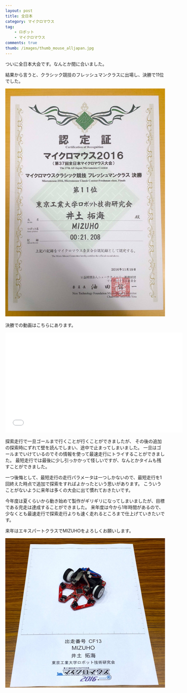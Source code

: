 ```yaml
---
layout: post
title: 全日本
category: マイクロマウス
tag:
    - ロボット
    - マイクロマウス
comments: true
thumb: /images/thumb_mouse_alljapan.jpg
---
```

ついに全日本大会です。なんとか間に合いました。



結果から言うと、クラシック競技のフレッシュマンクラスに出場し、決勝で11位でした。

![](/images/mouse_result.jpg)

決勝での動画はこちらにあります。

<iframe width="560" height="315" src="//www.youtube.com/embed/7Gr4R0Tlbhk?start=250" frameborder="0" allowfullscreen></iframe>

探索走行で一旦ゴールまで行くことが行くことができましたが、
その後の追加の探索時にずれて壁を読んでしまい、途中で止まってしまいました。
一旦はゴールまでいけているのでその情報を使って最速走行にトライすることができました。
最短走行では最後に少し引っかかって怪しいですが、なんとかタイムも残すことができました。

一つ後悔として、最短走行の走行パラメータは一つしかないので、最短走行を1回終えた時点で追加で探索をすればよかったという思いがあります。
こういうことがないように来年は多くの大会に出て慣れておきたいです。

今年度は夏くらいから動き始めて製作がギリギリになってしまいましたが、目標である完走は達成することができました。
来年度は今から1年時間があるので、少なくとも最速走行で探索走行よりも速く走れるところまで仕上げていきたいです。

来年はエキスパートクラスでMIZUHOをよろしくお願いします。

![](/images/mouse_alljapan.jpg)


